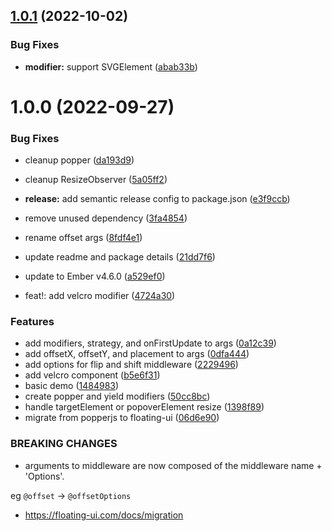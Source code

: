 ## [1.0.1](https://github.com/camskene/ember-velcro/compare/v1.0.0...v1.0.1) (2022-10-02)


### Bug Fixes

* **modifier:** support SVGElement ([abab33b](https://github.com/camskene/ember-velcro/commit/abab33be4b70bacec9823ecc0ee93531a6d65331))

# 1.0.0 (2022-09-27)


### Bug Fixes

* cleanup popper ([da193d9](https://github.com/camskene/ember-velcro/commit/da193d97e696d12a2c5ba44f63d1c7a1d09e926c))
* cleanup ResizeObserver ([5a05ff2](https://github.com/camskene/ember-velcro/commit/5a05ff26fb8981a1ba28401dc66cb80508ffb834))
* **release:** add semantic release config to package.json ([e3f9ccb](https://github.com/camskene/ember-velcro/commit/e3f9ccbb412d37c095e654fa3857b9b648227709))
* remove unused dependency ([3fa4854](https://github.com/camskene/ember-velcro/commit/3fa4854505d7309d4f9615eb8281cf05299a5f21))
* rename offset args ([8fdf4e1](https://github.com/camskene/ember-velcro/commit/8fdf4e18a5737f44211b4ee9a6f09f73678f4dca))
* update readme and package details ([21dd7f6](https://github.com/camskene/ember-velcro/commit/21dd7f6744be5efa5708c8e476e9266b1eb1f5d6))
* update to Ember v4.6.0 ([a529ef0](https://github.com/camskene/ember-velcro/commit/a529ef09a9370f974304b8e9debf1880eb5ffe7b))


* feat!: add velcro modifier ([4724a30](https://github.com/camskene/ember-velcro/commit/4724a30e4f3326a3909efede31124cc3cced2862))


### Features

* add modifiers, strategy, and onFirstUpdate to args ([0a12c39](https://github.com/camskene/ember-velcro/commit/0a12c3948fdebe59388d1c25b129a1b199efc465))
* add offsetX, offsetY, and placement to args ([0dfa444](https://github.com/camskene/ember-velcro/commit/0dfa4440063a0e2d6ee74fd0ceb42879c92630ce))
* add options for flip and shift middleware ([2229496](https://github.com/camskene/ember-velcro/commit/2229496be892572a0953ab113541f0eda490787d))
* add velcro component ([b5e6f31](https://github.com/camskene/ember-velcro/commit/b5e6f313a38b0eb359bdc7d5d6ce96d38295c6f1))
* basic demo ([1484983](https://github.com/camskene/ember-velcro/commit/148498338e5eac273eb2f16da0f7a72e68152a1e))
* create popper and yield modifiers ([50cc8bc](https://github.com/camskene/ember-velcro/commit/50cc8bc2118ea1202ad24f200b957d728fab2b51))
* handle targetElement or popoverElement resize ([1398f89](https://github.com/camskene/ember-velcro/commit/1398f89a9586b901248e85490a6427df67a4e50c))
* migrate from popperjs to floating-ui ([06d6e90](https://github.com/camskene/ember-velcro/commit/06d6e90cd706159b6b189d644d0bc8a65229c5c4))


### BREAKING CHANGES

* arguments to middleware are now composed of the
middleware name + 'Options'.

eg `@offset` -> `@offsetOptions`
* https://floating-ui.com/docs/migration
